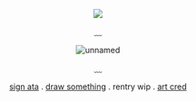 <div align="center">

  ![](https://komarev.com/ghpvc/?username=devimccallion&label=Page+Views&color=blue)
  
  ﹏ 
  
  ![unnamed](https://github.com/user-attachments/assets/4a2715fe-a4ac-4d3d-9d6f-fb645d1f62c9)

   ﹏ 

   [sign ata](https://007n7.atabook.org) . [draw something](https://7314.straw.page) . rentry wip . [art cred](https://x.com/yofournor)

  </div>

